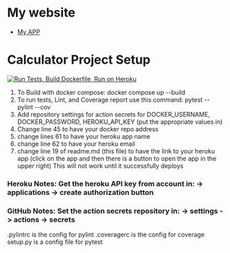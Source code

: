 # My website

* [My APP](https://apujare-flask.herokuapp.com/)
# Calculator Project Setup
[![Run Tests, Build Dockerfile, Run on Heroku](https://github.com/RohitD007/flask/actions/workflows/test-build-deploy.yml/badge.svg)](https://github.com/RohitD007/flask/actions/workflows/test-build-deploy.yml)
1. To Build with docker compose:
   docker compose up --build
2. To run tests, Lint, and Coverage report use this command: pytest --pylint --cov
3. Add repository settings for action secrets for DOCKER_USERNAME, DOCKER_PASSWORD, HEROKU_API_KEY (put the appropriate
   values in)
4. Change line 45 to have your docker repo address
5. change lines 61 to have your heroku app name
6. change line 62 to have your heroku email
7. change line 19 of readme.md (this file) to have the link to your heroku app (click on the app and then there is a
   button to open the app in the upper right)  This will not work until it successfully deploys

### Heroku Notes: Get the heroku API key from account in: -> applications -> create authorization button
### GitHub Notes:  Set the action secrets repository in: -> settings -> actions -> secrets




.pylintrc is the config for pylint .coveragerc is the config for coverage setup.py is a config file for pytest

